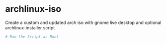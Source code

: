 # archlinux-iso
Create a custom and updated arch iso with gnome live desktop and optional archlinux-installer script

```bash
# Run the Script as Root
```
